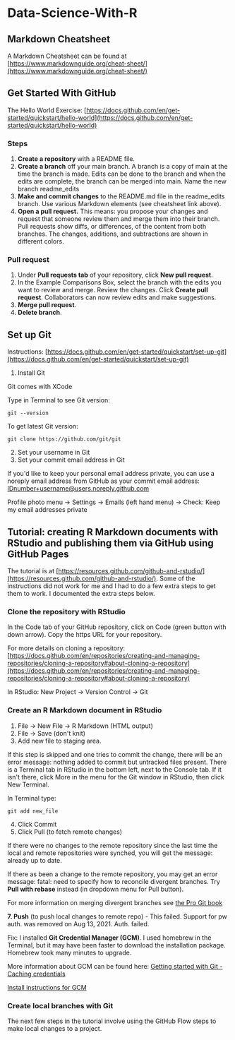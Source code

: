 # Data-Science-With-R

## Markdown Cheatsheet

A Markdown Cheatsheet can be found at [https://www.markdownguide.org/cheat-sheet/](https://www.markdownguide.org/cheat-sheet/)

## Get Started With GitHub

The Hello World Exercise: [https://docs.github.com/en/get-started/quickstart/hello-world](https://docs.github.com/en/get-started/quickstart/hello-world)

### Steps

1. **Create a repository** with a README file.
2. **Create a branch** off your main branch. A branch is a copy of main at the time the branch is made. Edits can be done to the branch and when the edits are complete, the branch can be merged into main. Name the new branch readme_edits
3. **Make and commit changes** to the README.md file in the readme_edits branch. Use various Markdown elements (see cheatsheet link above).
4. **Open a pull request.** This means: you propose your changes and request that someone review them and merge them into their branch. Pull requests show diffs, or differences, of the content from both branches. The changes, additions, and subtractions are shown in different colors.

### Pull request

1. Under **Pull requests tab** of your repository, click **New pull request**.
2. In the Example Comparisons Box, select the branch with the edits you want to review and merge. Review the changes. Click **Create pull request**. Collaborators can now review edits and make suggestions.
3. **Merge pull request**.
4. **Delete branch**.

## Set up Git

Instructions: [https://docs.github.com/en/get-started/quickstart/set-up-git](https://docs.github.com/en/get-started/quickstart/set-up-git)

1. Install Git

Git comes with XCode

Type in Terminal to see Git version:

```console
git --version
```

To get latest Git version: 

```console
git clone https://github.com/git/git
```

2. Set your username in Git
3. Set your commit email address in Git

If you'd like to keep your personal email address private, you can use a noreply email address from GitHub as your commit email address: IDnumber+username@users.noreply.github.com

Profile photo menu -> Settings -> Emails (left hand menu) -> Check: Keep my email addresses private

## Tutorial: creating R Markdown documents with RStudio and publishing them via GitHub using GitHub Pages

The tutorial is at [https://resources.github.com/github-and-rstudio/](https://resources.github.com/github-and-rstudio/). Some of the instructions did not work for me and I had to do a few extra steps to get them to work. I documented the extra steps below.

### Clone the repository with RStudio

In the Code tab of your GitHub repository, click on Code (green button with down arrow). Copy the https URL for your repository.

For more details on cloning a repository:
[https://docs.github.com/en/repositories/creating-and-managing-repositories/cloning-a-repository#about-cloning-a-repository](https://docs.github.com/en/repositories/creating-and-managing-repositories/cloning-a-repository#about-cloning-a-repository)

In RStudio: New Project -> Version Control -> Git

### Create an R Markdown document in RStudio

1. File -> New File -> R Markdown (HTML output)
2. File -> Save (don't knit)
3. Add new file to staging area. 

If this step is skipped and one tries to commit the change, there will be an error message: nothing added to commit but untracked files present. There is a Terminal tab in RStudio in the bottom left, next to the Console tab. If it isn't there, click More in the menu for the Git window in RStudio, then click New Terminal.

In Terminal type:

```console
git add new_file
```

4. Click Commit 
5. Click Pull (to fetch remote changes)

If there were no changes to the remote repository since the last time the local and remote repositories were synched, you will get the message: already up to date. 

If there as been a change to the remote repository, you may get an error message: fatal: need to specify how to reconcile divergent branches. Try **Pull with rebase** instead (in dropdown menu for Pull button).

For more information on merging divergent branches see [the Pro Git book](https://git-scm.com/book/en/v2)

**7. Push** (to push local changes to remote repo) - This failed. Support for pw auth. was removed on Aug 13, 2021. Auth. failed.

Fix: I installed **Git Credential Manager (GCM)**. I used homebrew in the Terminal, but it may have been faster to download the installation package. Homebrew took many minutes to upgrade.

More information about GCM can be found here: [Getting started with Git - Caching credentials](https://docs.github.com/en/get-started/getting-started-with-git/caching-your-github-credentials-in-git)

[Install instructions for GCM](https://github.com/GitCredentialManager/git-credential-manager/blob/release/docs/install.md)

### Create local branches with Git

The next few steps in the tutorial involve using the GitHub Flow steps to make local changes to a project.


